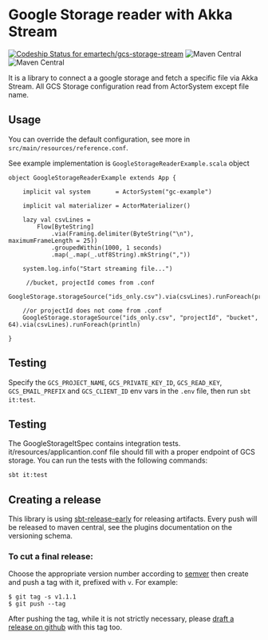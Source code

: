 # Google Storage reader with Akka Stream

[![Codeship Status for emartech/gcs-storage-stream](https://app.codeship.com/projects/b3c90f40-0caa-0135-569d-62f3a1772a99/status?branch=master)](https://app.codeship.com/projects/215376)
![Maven Central](https://img.shields.io/maven-central/v/com.emarsys/gcs-storage-stream_2.12.svg?label=Maven%20Central)
![Maven Central](https://img.shields.io/maven-central/v/com.emarsys/gcs-storage-stream_2.13.svg?label=Maven%20Central)


It is a library to connect a a google storage and fetch a specific file via Akka Stream. All GCS Storage configuration read from ActorSystem except file name.


## Usage

You can override the default configuration, see more in `src/main/resources/reference.conf`.

See example implementation is `GoogleStorageReaderExample.scala` object

    object GoogleStorageReaderExample extends App {
    
        implicit val system       = ActorSystem("gc-example")
        
        implicit val materializer = ActorMaterializer()
        
        lazy val csvLines =
            Flow[ByteString]
                .via(Framing.delimiter(ByteString("\n"), maximumFrameLength = 25))
                .groupedWithin(1000, 1 seconds)
                .map(_.map(_.utf8String).mkString(","))
                
        system.log.info("Start streaming file...")
        
         //bucket, projectId comes from .conf
        GoogleStorage.storageSource("ids_only.csv").via(csvLines).runForeach(println)
        
        //or projectId does not come from .conf
        GoogleStorage.storageSource("ids_only.csv", "projectId", "bucket", 64).via(csvLines).runForeach(println)
        
    }


Testing
------------------

Specify the `GCS_PROJECT_NAME`, `GCS_PRIVATE_KEY_ID`, `GCS_READ_KEY`, `GCS_EMAIL_PREFIX` and `GCS_CLIENT_ID` env vars in the `.env` file, then run `sbt it:test`.

Testing
------------------
The GoogleStorageItSpec contains integration tests. it/resources/applicantion.conf file should fill with a proper endpoint of GCS storage. You can run the tests with the following commands:

    sbt it:test

## Creating a release

This library is using [sbt-release-early] for releasing artifacts. Every push will be released to maven central, see the plugins documentation on the versioning schema.

### To cut a final release:

Choose the appropriate version number according to [semver] then create and push a tag with it, prefixed with `v`.
For example:

```
$ git tag -s v1.1.1
$ git push --tag
```

After pushing the tag, while it is not strictly necessary, please [draft a release on github] with this tag too.


[sbt-release-early]: https://github.com/scalacenter/sbt-release-early
[semver]: https://semver.org
[draft a release on github]: https://github.com/emartech/gcs-storage-stream/releases/new

